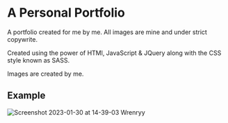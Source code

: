 # A Personal Portfolio
A portfolio created for me by me. All images are mine and under strict copywrite. 

Created using the power of HTMl, JavaScript & JQuery along with the CSS style known as SASS. 

Images are created by me. 

## Example 
![Screenshot 2023-01-30 at 14-39-03 Wrenryy](https://user-images.githubusercontent.com/39842090/215589436-2a6d93e9-ab84-4f50-9bec-8d02ae463802.png)
